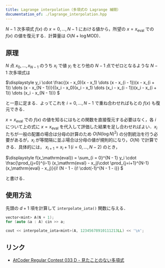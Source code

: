 ```yaml
---
title: Lagrange interpolation（多項式の Lagrange 補間）
documentation_of: ./lagrange_interpolation.hpp
---
```


$N - 1$ 次多項式 $f(x)$ の $x = 0, \dots, N - 1$ における値から，所望の $x = x_\mathrm{eval}$ での $f(x)$ の値を復元する．計算量は $O(N + \log \mathrm{MOD})$．

## 原理

$N$ 点 $x_0, \dots, x_{N - 1}$ のうち $x_i$ で値 $y_i$ をとり他の $N - 1$ 点でゼロとなるような $N - 1$ 次多項式は

$\displaystyle
y_i \cdot \frac{(x - x_0)(x - x_1) \dots (x - x_{i - 1})(x - x_{i + 1}) \dots (x - x_{N - 1})}{(x_i - x_0)(x_i - x_1) \dots (x_i - x_{i - 1})(x_i - x_{i + 1}) \dots (x_i - x_{N - 1})}
$

と一意に定まる．よってこれを $i = 0, \dots, N - 1$ で重ね合わせればもとの $f(x)$ も復元できる．

$x = x_\mathrm{eval}$ での $f(x)$ の値を知るにはもとの関数を直接復元する必要はなく，各 $i$ について上の式に $x = x_\mathrm{eval}$ を代入して評価した結果を足し合わせればよい．$x_i$ たちが一般の配置の場合は分母の計算のため $O \left(N \left( \log N \right)^2 \right)$ の分割統治を行う必要があるが，$x_i$ が等間隔に並ぶ場合は分母の値が規則的になり，$O(N)$ で計算できる．具体的には， $x_{i + 1} = x_i + 1 \, (i = 0, \ldots, N - 2)$ のとき，

$\displaystyle
f(x_\mathrm{eval}) = \sum_{i = 0}^{N - 1} y_i \cdot \frac{\prod_{j=0}^{i-1} (x_\mathrm{eval} - x_j)\cdot \prod_{j=i+1}^{N-1} (x_\mathrm{eval} - x_j)}{i! (N - 1 - i)! \cdot(-1)^{N - 1 - i}}
$

と書ける．

## 使用方法

先頭の $d + 1$ 項を計算して `interpolate_iota()` 関数に与える．
```cpp
vector<mint> A(N + 1);
for (auto &a : A) cin >> a;

cout << interpolate_iota<mint>(A, 12345678910111213LL) << '\n';
```

## リンク

- [AtCoder Regular Contest 033 D - 見たことのない多項式](https://atcoder.jp/contests/arc033/submissions/22279922)
